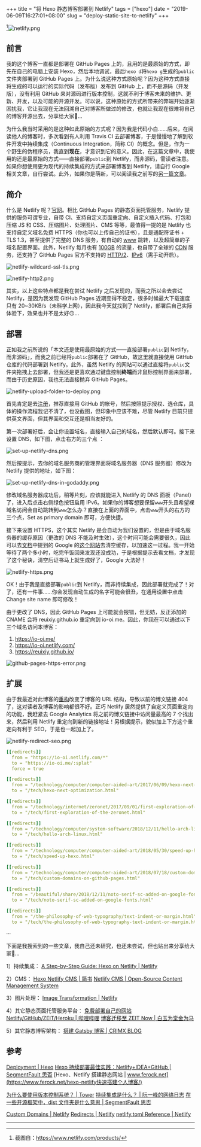 +++
title = "将 Hexo 静态博客部署到 Netlify"
tags = ["hexo"]
date = "2019-06-09T16:27:01+08:00"
slug = "deploy-static-site-to-netlify"
+++

[^1]![netlify.png](/images/netlify.png "Netlify")

## 前言

我的这个博客一直都是部署在 GitHub Pages 上的，且用的是最原始的方式，即先在自己的电脑上安装 Hexo，然后本地调试，最后`hexo d`将`hexo g`生成的`public`文件夹部署到 GitHub Pages 上。为什么说这种方式原始呢？因为这种方式直接将生成的可以运行的实际代码（发布版）发布到 GitHub 上，而不是源码（开发版），没有利用 GitHub 来对源码进行版本控制，这就不利于博客未来的维护、更新、开发，以及可能的开源开发。可以说，这种原始的方式所带来的弊端开始逐渐困扰我，它让我现在无法回溯自己对博客所做过的修改，也就让我现在很难将自己的博客开源出去，分享给大家🤕...

为什么我当时采用的是这种如此原始的方式呢？因为我是代码小白……后来，在阅读他人的博客时，多次看到有人利用 Travis CI 去部署博客，于是慢慢地了解到软件开发中持续集成（Continuous Integration，简称 CI）的概念。但是，作为一个野生的伪程序员，我直到**现在**，才意识到它的意义。因此，在这篇文章中，我使用的还是最原始的方式——直接部署`public`到 Netlify，而非源码，需读者注意。如果你想使用更为现代的持续集成的方式来部署博客到 Netlify，请自行 Google 相关文章，自行尝试。此外，如果你是萌新，可以阅读我之前写的[另一篇文章](/tech/hexo-next-optimization.html)。

## 简介

什么是 Netlify 呢？[官网](https://www.netlify.com/)。相比 GitHub Pages 的静态页面托管服务，Netlify 提供的服务可谓专业，自带 CI、支持自定义页面重定向、自定义插入代码、打包和压缩 JS 和 CSS、压缩图片、处理图片、CMS 等等，最值得一提的是 Netlify 也支持自定义域名免费 HTTPS（你也可以上传自己的证书），且是通配符证书 + TLS 1.3，甚至提供了完整的 DNS 服务，有自动的 [www](https://www.netlify.com/docs/custom-domains/#domain-redirects) 跳转，以及超简单的子域名配置界面。此外，Netlify 每月也有 [100GB](https://www.netlify.com/pricing/) 的流量，也自带了全球的 [CDN](https://www.netlify.com/blog/2016/04/15/make-your-site-faster-with-netlifys-intelligent-cdn/) 服务，还支持了 GitHub Pages 官方不支持的 [HTTP/2](https://www.netlify.com/blog/2015/10/20/netlify-news-no.-6/)、[IPv6](https://www.netlify.com/blog/2018/11/26/announcing-ipv6-support-on-the-netlify-application-delivery-network/)（需手动开启）。

![netlify-wildcard-ssl-tls.png](/images/netlify-wildcard-ssl-tls.png "通配符证书 + TLS 1.3")

![netlify-http2.png](/images/netlify-http2.png "HTTP/2")

其实，以上这些特点都是我在尝试 Netlify 之后发现的，而我之所以会去尝试 Netlify，是因为我发现 GitHub Pages 近期变得不稳定，很多时候最大下载速度只有 20~30KB/s（未科学上网），因此我今天就找到了 Netlify，部署后自己实际体验下，效果也并不是太好🙃...

## 部署

正如我之前所说的「本文还是使用最原始的方式——直接部署`public`到 Netlify，而非源码」，而我之前已经将`public`部署在了 GitHub，故这里就直接使用 GitHub 仓库的代码部署到 Netlify。此外，虽然 Netlify 的网站可以通过直接将`public`文件夹拖拽上去部署，但我还是更喜欢通过键盘控制**终端**而非鼠标控制界面来部署，而由于历史原因，我也无法直接抛弃 GitHub Pages。

![netlify-upload-folder-to-deploy.png](/images/netlify-upload-folder-to-deploy.png "Netlify 可直接拖拽文件部署")

首先肯定是去[注册](https://app.netlify.com/signup/)，推荐直接用 GitHub 的帐号，然后按照提示授权、选仓库，具体的操作流程我记不清了，也没截图，但印象中应该不难，尽管 Netlify 目前只提供英文界面，但其界面和交互还是相当友好的。

第一次部署好后，会让你设置域名，直接输入自己的域名，然后默认即可。接下来设置 DNS，如下图，点击右方的三个点 ：

![set-up-netlify-dns.png](/images/set-up-netlify-dns.png "Set up Netlify DNS")

然后按提示，去你的域名服务商的管理界面将域名服务器（DNS 服务器）修改为 Netlify 提供的地址，如下图：

![set-up-netlify-dns-in-godaddy.png](/images/set-up-netlify-dns-in-godaddy.png "GoDaddy 截图")

修改域名服务器成功后，稍等片刻，应该就能进入 Netlify 的 DNS 面板（Panel）了，进入后点击右侧绿色按钮启用 IPv6。如果你的博客想要保留`www`开头且希望裸域名访问会自动跳转到`www`怎么办？直接在上面的界面中，点击`www`开头的右方的三个点，Set as primary domain 即可，方便快捷。

接下来设置 HTTPS，这个其实 Netlify 是会自动为我们设置的，但是由于域名服务器的缓存原因（更改的 DNS 不能及时生效），这个时间可能会需要很久，因此可以去[文档](https://www.netlify.com/docs/ssl/#troubleshooting)中提到的 Google 的[这个网站](https://developers.google.com/speed/public-dns/cache)去清空缓存，以加速这一过程。我一开始等待了两个多小时，吃完午饭回来发现还没成功，于是根据提示去看文档，才发现了这个秘诀，清空后证书马上就生成好了，Google 大法好！

![netlify-https.png](/images/netlify-https.png "HTTPS")

OK！由于我是直接部署`public`到 Netlify，而非持续集成，因此部署就完成了！对了，还有一件事……你会发现自动生成的名字可能会很丑，在通用设置中点击 Change site name 即可修改！

由于更改了 DNS，因此 GitHub Pages 上可能就会报错，但无妨，反正添加的 CNAME 会将 reuixiy.github.io 重定向到 io-oi.me。因此，你现在可以通过以下三个域名访问本博客：

1. <a href="https://io-oi.me/" target="_blank" rel="noopener">https://io-oi.me/</a>
2. https://io-oi.netlify.com/
3. https://reuixiy.github.io/

![github-pages-https-error.png](/images/github-pages-https-error.png "GitHub Pages 报错")

## 扩展

由于我最近对此博客的[重构](/tech/redesign-this-blog-under-minimalism.html)改变了博客的 URL 结构，导致以前的博文链接 404 了，这对读者及博客的影响都很不好。正巧 Netlify 居然提供了自定义页面重定向的功能，我赶紧去 Google Analytics 将之前的博文链接中访问量最高的 7 个找出来，然后利用 Netlify 重定向到新的链接地址！另根据提示，貌似加上下方这个重定向有利于 SEO，于是也一起加上了。

![netlify-redirect-seo.png](/images/netlify-redirect-seo.png "提示信息")

```yml 文件位置：~/blog/source/netlify.toml
[[redirects]]
  from = "https://io-oi.netlify.com/*"
  to = "https://io-oi.me/:splat"
  force = true

[[redirects]]
  from = "/technology/computer/computer-aided-art/2017/06/09/hexo-next-optimization.html"
  to = "/tech/hexo-next-optimization.html"

[[redirects]]
  from = "/technology/internet/zeronet/2017/09/01/first-exploration-of-the-zeronet.html"
  to = "/tech/first-exploration-of-the-zeronet.html"

[[redirects]]
  from = "/technology/computer/system-software/2018/12/11/hello-arch-linux.html"
  to = "/tech/hello-arch-linux.html"

[[redirects]]
  from = "/technology/computer/computer-aided-art/2018/05/30/speed-up-hexo.html"
  to = "/tech/speed-up-hexo.html"

[[redirects]]
  from = "/technology/computer/computer-aided-art/2018/07/18/custom-domains-on-github-pages.html"
  to = "/tech/custom-domains-on-github-pages.html"

[[redirects]]
  from = "/beautiful/share/2018/12/11/noto-serif-sc-added-on-google-fonts.html"
  to = "/tech/noto-serif-sc-added-on-google-fonts.html"

[[redirects]]
  from = "/the-philosophy-of-web-typography/text-indent-or-margin.html"
  to = "/tech/the-philosophy-of-web-typography-text-indent-or-margin.html"
```

···

下面是我搜索到的一些文章，我自己还未研究，也还未尝试，但也贴出来分享给大家🤪...

1）持续集成：
[A Step-by-Step Guide: Hexo on Netlify | Netlify](https://www.netlify.com/blog/2015/10/26/a-step-by-step-guide-hexo-on-netlify/)

2）CMS：
[Hexo Netlify CMS | 简书](https://www.jianshu.com/p/817f0c55d534)
[Netlify CMS | Open-Source Content Management System](https://www.netlifycms.org/)

3）图片处理：
[Image Transformation | Netlify](https://www.netlify.com/docs/image-transformation/)

4）其它静态页面托管服务平台：
[免费部署自己的网站 Netlify/GitHub/ZEIT/Heroku | 哔哩哔哩](https://www.bilibili.com/video/av51846868/)
[博客迁移至 ZEIT Now | 白玉为堂金为马](https://www.noddl.me/2019/03/28/blog-migrate/)

5）其它静态博客架构：
[搭建 Gatsby 博客 | CRIMX BLOG](https://blog.crimx.com/archives?search=%23Gatsby)


## 参考

[Deployment | Hexo](https://hexo.io/docs/deployment.html#Netlify)
[Hexo 持续部署最佳实践：Netlify+IDEA+GitHub | SegmentFault 思否](https://segmentfault.com/a/1190000017472270)
[Hexo、Netlify 搭建静态网站 | www.ferock.net](https://www.ferock.net/hexo-netlify快速搭建个人博客/)

[为什么要使用版本控制系统？ | Tower](https://www.git-tower.com/learn/git/ebook/cn/command-line/basics/why-use-version-control)
[持续集成是什么？ | 阮一峰的网络日志](http://www.ruanyifeng.com/blog/2015/09/continuous-integration.html)
[在一些开源框架中，dist 文件夹是什么意思 | SegmentFault 思否](https://segmentfault.com/q/1010000002712805)

[Custom Domains | Netlify](https://www.netlify.com/docs/custom-domains/)
[Redirects | Netlify](https://www.netlify.com/docs/redirects/)
[netlify.toml Reference | Netlify](https://www.netlify.com/docs/netlify-toml-reference/)

---

[^1]: 截图自：https://www.netlify.com/products/
